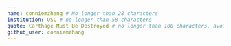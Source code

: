 ```yaml
---
name: conniemzhang # No longer than 28 characters
institution: USC # no longer than 58 characters
quote: Carthage Must Be Destroyed # no longer than 100 characters, avoid using quotes(") to guarantee the format remains the same.
github_user: conniemzhang
---
```

